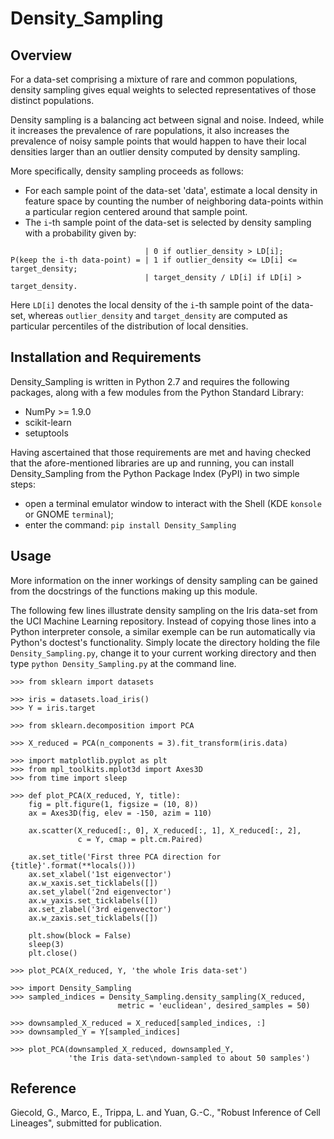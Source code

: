 # Density_Sampling

Overview
--------

For a data-set comprising a mixture of rare and common populations, density sampling gives equal weights 
to selected representatives of those distinct populations.

Density sampling is a balancing act between signal and noise. Indeed, while it increases the prevalence of rare populations, it also increases the prevalence of noisy sample points that would happen to have their local densities larger than an outlier density computed by density sampling.

More specifically, density sampling proceeds as follows:
* For each sample point of the data-set 'data', estimate a local density in feature space by counting the number of neighboring data-points within a particular region centered around that sample point.
* The ``i``-th sample point of the data-set is selected by density sampling with a probability given by:
```
                              | 0 if outlier_density > LD[i];
P(keep the i-th data-point) = | 1 if outlier_density <= LD[i] <= target_density;
                              | target_density / LD[i] if LD[i] > target_density.
```                                      
Here ``LD[i]`` denotes the local density of the ``i``-th sample point of the data-set, whereas ``outlier_density`` and ``target_density`` are computed as particular percentiles of the distribution of local densities.

Installation and Requirements
-----------------------------

Density_Sampling is written in Python 2.7 and requires the following packages, along with a few modules 
from the Python Standard Library:
* NumPy >= 1.9.0
* scikit-learn
* setuptools

Having ascertained that those requirements are met and having checked that the afore-mentioned libraries are up and running, you can install Density_Sampling from the Python Package Index (PyPI) in two simple steps:
* open a terminal emulator window to interact with the Shell (KDE ``konsole`` or GNOME ``terminal``); 
* enter the command: ``pip install Density_Sampling``

Usage
-----

More information on the inner workings of density sampling can be gained from the docstrings of the functions making up this module.

The following few lines illustrate density sampling on the Iris data-set from the UCI Machine Learning repository. Instead of copying those lines into a Python interpreter console, a similar exemple can be run automatically via Python's doctest's functionality. Simply locate the directory holding the file ``Density_Sampling.py``, change it to your current working directory and then type ``python Density_Sampling.py`` at the command line.

```
>>> from sklearn import datasets

>>> iris = datasets.load_iris()
>>> Y = iris.target

>>> from sklearn.decomposition import PCA

>>> X_reduced = PCA(n_components = 3).fit_transform(iris.data)

>>> import matplotlib.pyplot as plt
>>> from mpl_toolkits.mplot3d import Axes3D
>>> from time import sleep

>>> def plot_PCA(X_reduced, Y, title):
    fig = plt.figure(1, figsize = (10, 8))
    ax = Axes3D(fig, elev = -150, azim = 110)
    
    ax.scatter(X_reduced[:, 0], X_reduced[:, 1], X_reduced[:, 2], 
               c = Y, cmap = plt.cm.Paired)
                   
    ax.set_title('First three PCA direction for {title}'.format(**locals()))
    ax.set_xlabel('1st eigenvector')
    ax.w_xaxis.set_ticklabels([])
    ax.set_ylabel('2nd eigenvector')
    ax.w_yaxis.set_ticklabels([])
    ax.set_zlabel('3rd eigenvector')
    ax.w_zaxis.set_ticklabels([])
        
    plt.show(block = False)
    sleep(3)
    plt.close()
    
>>> plot_PCA(X_reduced, Y, 'the whole Iris data-set')

>>> import Density_Sampling
>>> sampled_indices = Density_Sampling.density_sampling(X_reduced, 
                        metric = 'euclidean', desired_samples = 50)
                        
>>> downsampled_X_reduced = X_reduced[sampled_indices, :]
>>> downsampled_Y = Y[sampled_indices]

>>> plot_PCA(downsampled_X_reduced, downsampled_Y, 
             'the Iris data-set\ndown-sampled to about 50 samples')
```

Reference
---------

Giecold, G., Marco, E., Trippa, L. and Yuan, G.-C., "Robust Inference of Cell Lineages", submitted for publication.
